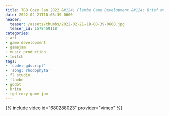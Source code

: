 ```yaml
---
title: TGD Cozy Jan 2022 &#124; Flambe Game Development &#124; Brief music interlude
date: 2022-02-21T18:08:39-0600
header:
  teaser: /assets/thumbs/2022-02-21-18-08-39-0600.jpg
  teaser_id: 1578459118
categories:
- art
- game development
- gamejam
- music production
- twitch
tags:
- 'code: gdscript'
- 'song: rhodophyta'
- fl studio
- flambe
- godot
- krita
- tgd cozy game jam
---
```

{% include video id="680288023" provider="vimeo" %}
